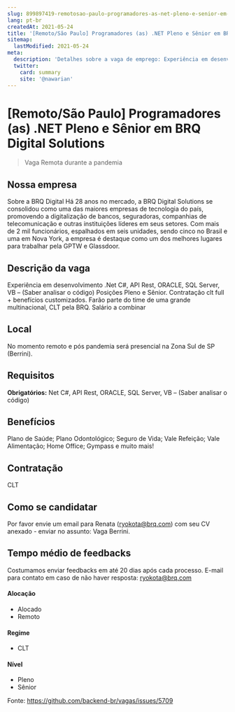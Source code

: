 ```yaml
---
slug: 899897419-remotosao-paulo-programadores-as-net-pleno-e-senior-em-brq-digital-solutions
lang: pt-br
createdAt: 2021-05-24
title: '[Remoto/São Paulo] Programadores (as) .NET Pleno e Sênior em BRQ Digital Solutions - Vaga de Emprego'
sitemap:
  lastModified: 2021-05-24
meta:
  description: 'Detalhes sobre a vaga de emprego: Experiência em desenvolvimento .Net C#, API Rest, ORACLE, SQL Server, VB – (Saber analisar o código) Posições Pleno e Sênior. Contratação clt full + benefícios customizados. Farão parte do time de uma grande multinacional, CLT pela BRQ. Salário a combinar'
  twitter:
    card: summary
    site: '@nawarian'
---
```


# [Remoto/São Paulo] Programadores (as) .NET Pleno e Sênior em BRQ Digital Solutions

> Vaga Remota durante a pandemia

## Nossa empresa
Sobre a BRQ Digital
Há 28 anos no mercado, a BRQ Digital Solutions se consolidou como uma das maiores empresas de tecnologia do país, promovendo a digitalização de bancos, seguradoras, companhias de telecomunicação e outras instituições líderes em seus setores. Com mais de 2 mil funcionários, espalhados em seis unidades, sendo cinco no Brasil e uma em Nova York, a empresa é destaque como um dos melhores lugares para trabalhar pela GPTW e Glassdoor.

## Descrição da vaga
Experiência em desenvolvimento .Net C#, API Rest, ORACLE, SQL Server, VB – (Saber analisar o código)
Posições Pleno e Sênior.
Contratação clt full + benefícios customizados.
Farão parte do time de uma grande multinacional, CLT pela BRQ.
Salário a combinar

## Local
No momento remoto e pós pandemia será presencial na Zona Sul de SP (Berrini).

## Requisitos
**Obrigatórios:**
Net C#, API Rest, ORACLE, SQL Server, VB – (Saber analisar o código)


## Benefícios
Plano de Saúde; Plano Odontológico; Seguro de Vida; Vale Refeição; Vale Alimentação; Home Office; Gympass e muito mais!


## Contratação
CLT 

## Como se candidatar
Por favor envie um email para Renata (ryokota@brq.com) com seu CV anexado - enviar no assunto: Vaga Berrini.

## Tempo médio de feedbacks
Costumamos enviar feedbacks em até 20 dias após cada processo.
E-mail para contato em caso de não haver resposta: ryokota@brq.com


#### Alocação
- Alocado
- Remoto

#### Regime
- CLT


#### Nível
- Pleno
- Sênior





Fonte: https://github.com/backend-br/vagas/issues/5709